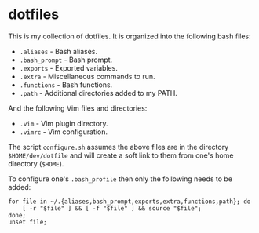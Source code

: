 # dotfiles

This is my collection of dotfiles. It is organized into the following bash files:
* `.aliases` - Bash aliases.
* `.bash_prompt` - Bash prompt.
* `.exports` - Exported variables.
* `.extra` - Miscellaneous commands to run.
* `.functions` - Bash functions.
* `.path` - Additional directories added to my PATH.

And the following Vim files and directories:

* `.vim` - Vim plugin directory.
* `.vimrc` - Vim configuration.

The script `configure.sh` assumes the above files are in the directory `$HOME/dev/dotfile`
and will create a soft link to them from one's home directory (`$HOME`).

To configure one's `.bash_profile` then only the following needs to be added:

```
for file in ~/.{aliases,bash_prompt,exports,extra,functions,path}; do
    [ -r "$file" ] && [ -f "$file" ] && source "$file";
done;
unset file;
```
